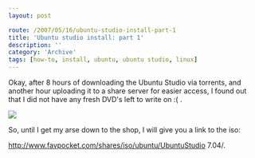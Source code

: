 ```yaml
---
layout: post

route: /2007/05/16/ubuntu-studio-install-part-1
title: 'Ubuntu studio install: part 1'
description: ''
category: 'Archive'
tags: [how-to, install, ubuntu, ubuntu studio, linux]
---
```


Okay, after 8 hours of downloading the Ubuntu Studio via torrents, and another hour uploading it to a share server for easier access, I found out that I did not have any fresh DVD's left to write on :( .

<img src="/img/blog/imga22ebea86c37fcb440ac1dc8890221c9.jpg" class="ph"/>

So, until I get my arse down to the shop, I will give you a link to the iso:

<a class="ph" target="_blank" rel="noopener noreferrer" href="http://www.favpocket.com/shares/iso/ubuntu/UbuntuStudio%207.04/">http://www.favpocket.com/shares/iso/ubuntu/UbuntuStudio
7.04/</a>.
